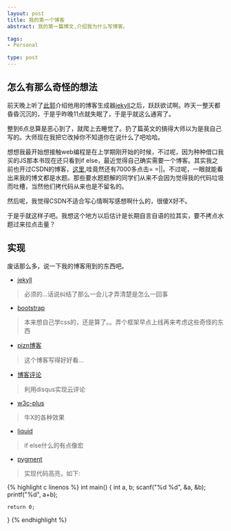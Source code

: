 ```yaml
--- 
layout: post
title: 我的第一个博客
abstract: 我的第一篇博文,介绍我为什么写博客。 

tags: 
- Personal

type: post
---
```


## 怎么有那么奇怪的想法 ##

前天晚上听了[此郭](http://guoang.github.com)介绍他用的博客生成器[jekyll](https://github.com/mojombo/jekyll)之后，跃跃欲试啊。昨天一整天都昏昏沉沉的，于是乎昨晚11点就失眠了，于是乎就这么通宵了。

整到6点总算是恶心到了，就爬上去睡觉了。扔了篇英文的搞得大师以为是我自己写的。大师现在我把它改掉你不知道你在说什么了吧哈哈。

想想我最开始想接触web编程是在上学期刚开始的时候，不过呢，因为种种借口我买的JS那本书现在还只看到if else，最近觉得自己确实需要一个博客。其实我之前也开过CSDN的博客，[这里](http://blog.csdn.net/rptotal),哇竟然还有7000多点击= =||。不过呢，一眼就能看出来我的博文都是水题。那些要水题题解的同学们从来不会因为觉得我的代码垃圾而吐槽，当然他们拷代码从来也是不留名的。

然后呢，我觉得CSDN不适合写心情啊写感想啊什么的，很傻X好不。

于是乎就这样子吧。我想这个地方以后估计是长期自言自语的拉其实，要不拷点水题过来拉点击量？
## 实现 ##

废话那么多，说一下我的博客用到的东西吧。

* [jekyll](https://github.com/mojombo/jekyll)
 > 必须的...话说纠结了那么一会儿才弄清楚是怎么一回事
* [bootstrap](http://twitter.github.com/bootstrap/)
 > 本来想自己学css的，还是算了。。弄个框架早点上线再来考虑这些奇怪的东西
* [pizn博客](http://www.pizn.me/)
 > 这个博客写得好好看...
* [博客评论](http://www.pizn.me/2011/11/15/use-disqus-for-your-post.html)
 > 利用disqus实现云评论
* [w3c-plus](http://www.w3cplus.com/)
 > 牛X的各种效果
* [liquid](https://github.com/Shopify/liquid/wiki/Liquid-for-Designers)
 > if else什么的有点像宏
* [pygment](http://pygments.org/)
 > 实现代码高亮，如下:

{% highlight c linenos %}
int main()
{
    int a, b;
    scanf("%d %d", &a, &b);
    printf("%d", a+b);

    return 0;
}
{% endhighlight %}
